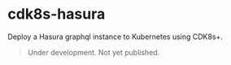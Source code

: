 # cdk8s-hasura

Deploy a Hasura graphql instance to Kubernetes using CDK8s+.

> Under development. Not yet published.
